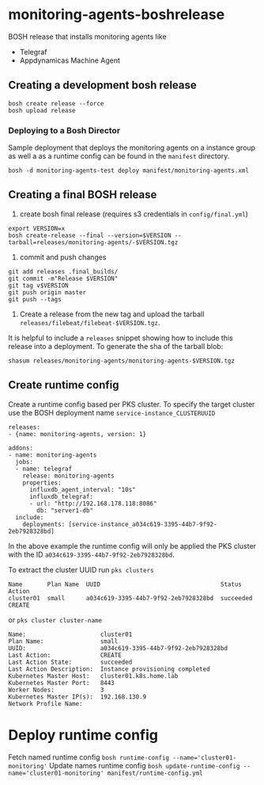 # monitoring-agents-boshrelease
BOSH release that installs monitoring agents like
- Telegraf
- Appdynamicas Machine Agent

## Creating a development bosh release
```
bosh create release --force
bosh upload release
```

### Deploying to a Bosh Director
Sample deployment that deploys the monitoring agents on a instance group as well a as a runtime config can be found in the `manifest` directory.

```
bosh -d monitoring-agents-test deploy manifest/monitoring-agents.xml
```

## Creating a final BOSH release

1.  create bosh final release (requires s3 credentials in `config/final.yml`)
```
export VERSION=x
bosh create-release --final --version=$VERSION --tarball=releases/monitoring-agents/-$VERSION.tgz
```

1. commit and push changes
```
git add releases .final_builds/
git commit -m"Release $VERSION"
git tag v$VERSION
git push origin master
git push --tags
```

1. Create a release from the new tag and upload the tarball `releases/filebeat/filebeat-$VERSION.tgz`.

It is helpful to include a `releases` snippet showing how to include this release into a deployment. To generate the sha of the tarball blob:
```
shasum releases/monitoring-agents/monitoring-agents-$VERSION.tgz
```

## Create runtime config

Create a runtime config based per PKS cluster. To specify the target cluster use the BOSH deployment name `service-instance_CLUSTERUUID`

```
releases:
- {name: monitoring-agents, version: 1}

addons:
- name: monitoring-agents
  jobs:
  - name: telegraf
    release: monitoring-agents
    properties:
      influxdb_agent_interval: "10s"
      influxdb_telegraf:
      - url: "http://192.168.178.118:8086"
        db: "server1-db"
  include:
    deployments: [service-instance_a034c619-3395-44b7-9f92-2eb7928328bd]
```

In the above example the runtime config will only be applied the PKS cluster with the ID `a034c619-3395-44b7-9f92-2eb7928328bd`.

To extract the cluster UUID run `pks clusters`

```
Name       Plan Name  UUID                                  Status     Action
cluster01  small      a034c619-3395-44b7-9f92-2eb7928328bd  succeeded  CREATE
```

or `pks cluster cluster-name`

```
Name:                     cluster01
Plan Name:                small
UUID:                     a034c619-3395-44b7-9f92-2eb7928328bd
Last Action:              CREATE
Last Action State:        succeeded
Last Action Description:  Instance provisioning completed
Kubernetes Master Host:   cluster01.k8s.home.lab
Kubernetes Master Port:   8443
Worker Nodes:             3
Kubernetes Master IP(s):  192.168.130.9
Network Profile Name:     
```

# Deploy runtime config
Fetch named runtime config `bosh runtime-config --name='cluster01-monitoring'`
Update names runtime config `bosh update-runtime-config --name='cluster01-monitoring' manifest/runtime-config.yml`
